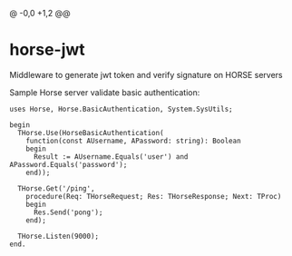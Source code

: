 @ -0,0 +1,2 @@
# horse-jwt
Middleware to generate jwt token and verify signature on HORSE servers

Sample Horse server validate basic authentication:

```delphi
uses Horse, Horse.BasicAuthentication, System.SysUtils;

begin
  THorse.Use(HorseBasicAuthentication(
    function(const AUsername, APassword: string): Boolean
    begin
      Result := AUsername.Equals('user') and APassword.Equals('password');
    end));

  THorse.Get('/ping',
    procedure(Req: THorseRequest; Res: THorseResponse; Next: TProc)
    begin
      Res.Send('pong');
    end);

  THorse.Listen(9000);
end.
```
